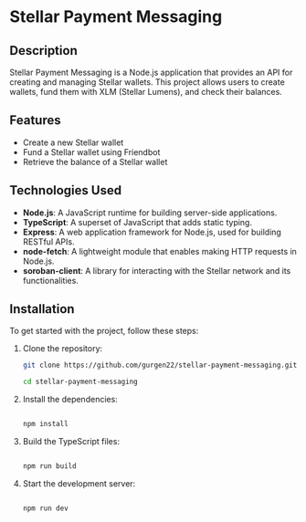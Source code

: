 # Stellar Payment Messaging

## Description

Stellar Payment Messaging is a Node.js application that provides an API for creating and managing Stellar wallets. This project allows users to create wallets, fund them with XLM (Stellar Lumens), and check their balances.

## Features

- Create a new Stellar wallet
- Fund a Stellar wallet using Friendbot
- Retrieve the balance of a Stellar wallet

## Technologies Used

- **Node.js**: A JavaScript runtime for building server-side applications.
- **TypeScript**: A superset of JavaScript that adds static typing.
- **Express**: A web application framework for Node.js, used for building RESTful APIs.
- **node-fetch**: A lightweight module that enables making HTTP requests in Node.js.
- **soroban-client**: A library for interacting with the Stellar network and its functionalities.

## Installation

To get started with the project, follow these steps:

1. Clone the repository:
   ```bash
   git clone https://github.com/gurgen22/stellar-payment-messaging.git
   ```

   ```bash
   cd stellar-payment-messaging
   ```


2. Install the dependencies:
   ```bash

   npm install

3. Build the TypeScript files:
   ```bash

   npm run build

4. Start the development server:
   ```bash

   npm run dev
   ```
